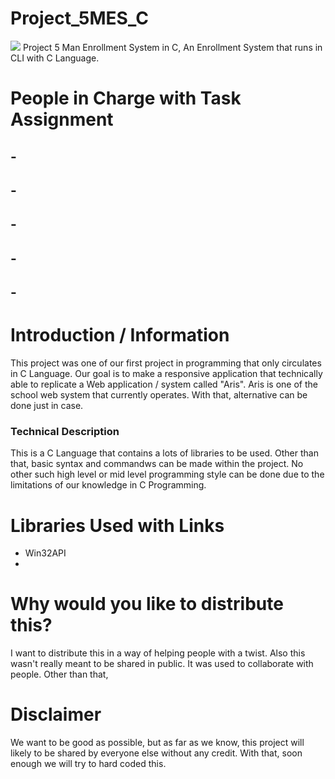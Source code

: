 # Project_5MES_C
<a>
<img src="https://img.shields.io/badge/Status-On--planning-blue.svg">
</a>
Project 5 Man Enrollment System in C, An Enrollment System that runs in CLI with C Language.

# People in Charge with Task Assignment
## -
## -
## -
## -
## -

# Introduction / Information
This project was one of our first project in programming that only circulates in C Language. Our goal is to make a responsive application that technically able to replicate a Web application / system called "Aris". Aris is one of the school web system that currently operates. With that, alternative can be done just in case.

### Technical Description
This is a C Language that contains a lots of libraries to be used. Other than that, basic syntax and commandws can be made within the project. No other such high level or mid level programming style can be done due to the limitations of our knowledge in C Programming.

# Libraries Used with Links
- Win32API
- 

# Why would you like to distribute this?
I want to distribute this in a way of helping people with a twist. Also this wasn't really meant to be shared in public. It was used
to collaborate with people. Other than that,

# Disclaimer
We want to be good as possible, but as far as we know, this project will likely to be shared by everyone else without any credit. With that, soon enough we will try to hard coded this.
